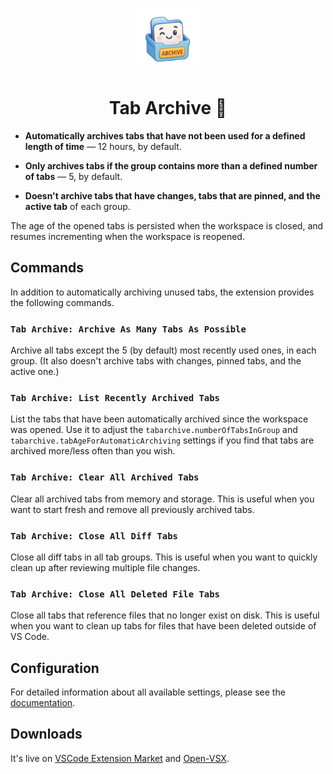 <br>
<p align="center">
<img src="./logo-220x220.png" alt="Slidev" height="100" width="100"/>
</a>
</p>
<h1 align="center">Tab Archive 📁</h1>

- **Automatically archives tabs that have not been used for a defined length of time** — 12 hours, by default.

- **Only archives tabs if the group contains more than a defined number of tabs** — 5, by default.

- **Doesn't archive tabs that have changes, tabs that are pinned, and the active tab** of each group.

The age of the opened tabs is persisted when the workspace is closed, and resumes incrementing when the workspace is reopened.

## Commands

In addition to automatically archiving unused tabs, the extension provides the following commands.

### `Tab Archive: Archive As Many Tabs As Possible`

Archive all tabs except the 5 (by default) most recently used ones, in each group. (It also doesn't archive tabs with changes, pinned tabs, and the active one.)

### `Tab Archive: List Recently Archived Tabs`

List the tabs that have been automatically archived since the workspace was opened. Use it to adjust the `tabarchive.numberOfTabsInGroup` and `tabarchive.tabAgeForAutomaticArchiving` settings if you find that tabs are archived more/less often than you wish.

### `Tab Archive: Clear All Archived Tabs`

Clear all archived tabs from memory and storage. This is useful when you want to start fresh and remove all previously archived tabs.

### `Tab Archive: Close All Diff Tabs`

Close all diff tabs in all tab groups. This is useful when you want to quickly clean up after reviewing multiple file changes.

### `Tab Archive: Close All Deleted File Tabs`

Close all tabs that reference files that no longer exist on disk. This is useful when you want to clean up tabs for files that have been deleted outside of VS Code.

## Configuration

For detailed information about all available settings, please see the [documentation](docs.md).

## Downloads

It's live on [VSCode Extension Market](https://marketplace.visualstudio.com/items?itemName=guza.tabarchive) and [Open-VSX](https://open-vsx.org/extension/guza/tabarchive).
